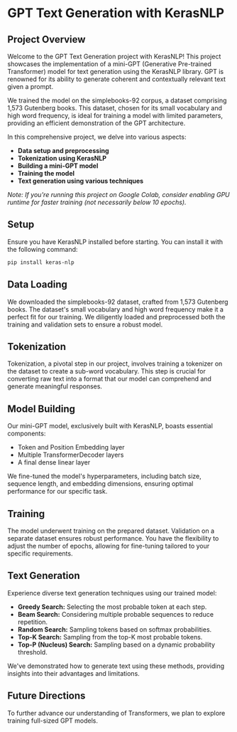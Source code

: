 # GPT Text Generation with KerasNLP

## Project Overview

Welcome to the GPT Text Generation project with KerasNLP! This project showcases the implementation of a mini-GPT (Generative Pre-trained Transformer) model for text generation using the KerasNLP library. GPT is renowned for its ability to generate coherent and contextually relevant text given a prompt.

We trained the model on the simplebooks-92 corpus, a dataset comprising 1,573 Gutenberg books. This dataset, chosen for its small vocabulary and high word frequency, is ideal for training a model with limited parameters, providing an efficient demonstration of the GPT architecture.

In this comprehensive project, we delve into various aspects:

- **Data setup and preprocessing**
- **Tokenization using KerasNLP**
- **Building a mini-GPT model**
- **Training the model**
- **Text generation using various techniques**

*Note: If you're running this project on Google Colab, consider enabling GPU runtime for faster training (not necessarily below 10 epochs).*

## Setup

Ensure you have KerasNLP installed before starting. You can install it with the following command:

```bash
pip install keras-nlp
````
## Data Loading

We downloaded the simplebooks-92 dataset, crafted from 1,573 Gutenberg books. The dataset's small vocabulary and high word frequency make it a perfect fit for our training. We diligently loaded and preprocessed both the training and validation sets to ensure a robust model.

## Tokenization

Tokenization, a pivotal step in our project, involves training a tokenizer on the dataset to create a sub-word vocabulary. This step is crucial for converting raw text into a format that our model can comprehend and generate meaningful responses.

## Model Building

Our mini-GPT model, exclusively built with KerasNLP, boasts essential components:

- Token and Position Embedding layer
- Multiple TransformerDecoder layers
- A final dense linear layer

We fine-tuned the model's hyperparameters, including batch size, sequence length, and embedding dimensions, ensuring optimal performance for our specific task.

## Training

The model underwent training on the prepared dataset. Validation on a separate dataset ensures robust performance. You have the flexibility to adjust the number of epochs, allowing for fine-tuning tailored to your specific requirements.

## Text Generation

Experience diverse text generation techniques using our trained model:

- **Greedy Search:** Selecting the most probable token at each step.
- **Beam Search:** Considering multiple probable sequences to reduce repetition.
- **Random Search:** Sampling tokens based on softmax probabilities.
- **Top-K Search:** Sampling from the top-K most probable tokens.
- **Top-P (Nucleus) Search:** Sampling based on a dynamic probability threshold.

We've demonstrated how to generate text using these methods, providing insights into their advantages and limitations.

## Future Directions

To further advance our understanding of Transformers, we plan to explore training full-sized GPT models.